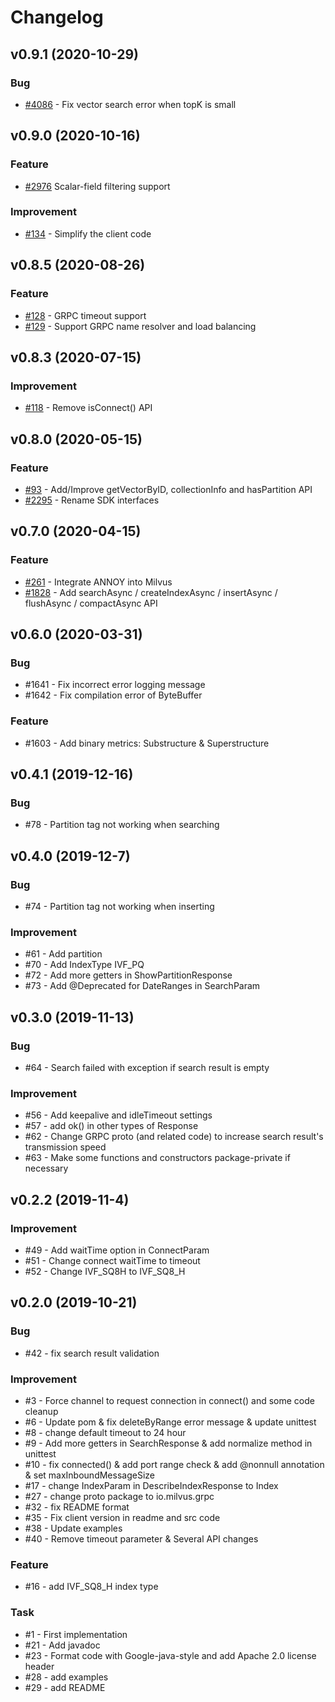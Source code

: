 # Changelog   

## v0.9.1 (2020-10-29)

### Bug

- [\#4086](https://github.com/milvus-io/milvus/issues/4086) - Fix vector search error when topK is small

## v0.9.0 (2020-10-16)

### Feature

- [\#2976](https://github.com/milvus-io/milvus/pull/2976) Scalar-field filtering support

### Improvement

- [\#134](https://github.com/milvus-io/milvus-sdk-java/pull/134) - Simplify the client code

## v0.8.5 (2020-08-26)

### Feature

- [\#128](https://github.com/milvus-io/milvus-sdk-java/pull/128) - GRPC timeout support
- [\#129](https://github.com/milvus-io/milvus-sdk-java/pull/129) - Support GRPC name resolver and load balancing

## v0.8.3 (2020-07-15)

### Improvement

- [\#118](https://github.com/milvus-io/milvus-sdk-java/pull/118) - Remove isConnect() API

## v0.8.0 (2020-05-15)

### Feature

- [\#93](https://github.com/milvus-io/milvus-sdk-java/pull/93) - Add/Improve getVectorByID, collectionInfo and hasPartition API
- [\#2295](https://github.com/milvus-io/milvus/issues/2295) - Rename SDK interfaces

## v0.7.0 (2020-04-15)

### Feature

- [\#261](https://github.com/milvus-io/milvus/issues/261) - Integrate ANNOY into Milvus
- [\#1828](https://github.com/milvus-io/milvus/issues/1828) - Add searchAsync / createIndexAsync / insertAsync / flushAsync / compactAsync API

## v0.6.0 (2020-03-31)

### Bug

- \#1641 - Fix incorrect error logging message
- \#1642 - Fix compilation error of ByteBuffer

### Feature

- \#1603 - Add binary metrics: Substructure & Superstructure

## v0.4.1 (2019-12-16)

### Bug

- \#78 - Partition tag not working when searching

## v0.4.0 (2019-12-7)

### Bug

- \#74 - Partition tag not working when inserting

### Improvement

- \#61 - Add partition
- \#70 - Add IndexType IVF_PQ
- \#72 - Add more getters in ShowPartitionResponse
- \#73 - Add @Deprecated for DateRanges in SearchParam

## v0.3.0 (2019-11-13)

### Bug

- \#64 - Search failed with exception if search result is empty

### Improvement

- \#56 - Add keepalive and idleTimeout settings
- \#57 - add ok() in other types of Response
- \#62 - Change GRPC proto (and related code) to increase search result's transmission speed
- \#63 - Make some functions and constructors package-private if necessary

## v0.2.2 (2019-11-4)

### Improvement

- \#49 - Add waitTime option in ConnectParam
- \#51 - Change connect waitTime to timeout
- \#52 - Change IVF_SQ8H to IVF_SQ8_H

## v0.2.0 (2019-10-21)

### Bug

- \#42 - fix search result validation
    
### Improvement

- \#3 - Force channel to request connection in connect()  and some code cleanup
- \#6 - Update pom & fix deleteByRange error message & update unittest
- \#8 - change default timeout to 24 hour
- \#9 - Add more getters in SearchResponse & add normalize method in unittest
- \#10 - fix connected() & add port range check & add @nonnull annotation & set maxInboundMessageSize
- \#17 - change IndexParam in DescribeIndexResponse to Index
- \#27 - change proto package to io.milvus.grpc
- \#32 - fix README format
- \#35 - Fix client version in readme and src code
- \#38 - Update examples
- \#40 - Remove timeout parameter & Several API changes    

### Feature

- \#16 - add IVF_SQ8_H index type

### Task

- \#1 - First implementation
- \#21 - Add javadoc
- \#23 - Format code with Google-java-style and add Apache 2.0 license header
- \#28 - add examples
- \#29 - add README